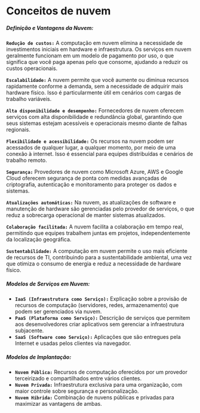# Conceitos de nuvem

##### Definição e Vantagens da Nuvem:

**`Redução de custos:`** A computação em nuvem elimina a necessidade de investimentos iniciais em hardware e infraestrutura. Os serviços em nuvem geralmente funcionam em um modelo de pagamento por uso, o que significa que você paga apenas pelo que consome, ajudando a reduzir os custos operacionais.

**`Escalabilidade:`** A nuvem permite que você aumente ou diminua recursos rapidamente conforme a demanda, sem a necessidade de adquirir mais hardware físico. Isso é particularmente útil em cenários com cargas de trabalho variáveis.

**`Alta disponibilidade e desempenho:`** Fornecedores de nuvem oferecem serviços com alta disponibilidade e redundância global, garantindo que seus sistemas estejam acessíveis e operacionais mesmo diante de falhas regionais.

**`Flexibilidade e acessibilidade:`** Os recursos na nuvem podem ser acessados de qualquer lugar, a qualquer momento, por meio de uma conexão à internet. Isso é essencial para equipes distribuídas e cenários de trabalho remoto.

**`Segurança:`** Provedores de nuvem como Microsoft Azure, AWS e Google Cloud oferecem segurança de ponta com medidas avançadas de criptografia, autenticação e monitoramento para proteger os dados e sistemas.

**`Atualizações automáticas:`** Na nuvem, as atualizações de software e manutenção de hardware são gerenciadas pelo provedor de serviços, o que reduz a sobrecarga operacional de manter sistemas atualizados.

**`Colaboração facilitada:`** A nuvem facilita a colaboração em tempo real, permitindo que equipes trabalhem juntas em projetos, independentemente da localização geográfica.

**`Sustentabilidade:`** A computação em nuvem permite o uso mais eficiente de recursos de TI, contribuindo para a sustentabilidade ambiental, uma vez que otimiza o consumo de energia e reduz a necessidade de hardware físico.

##### Modelos de Serviços em Nuvem:

* **`IaaS (Infraestrutura como Serviço):`** Explicação sobre a provisão de recursos de computação (servidores, redes, armazenamento) que podem ser gerenciados via nuvem.
* **`PaaS (Plataforma como Serviço):`** Descrição de serviços que permitem aos desenvolvedores criar aplicativos sem gerenciar a infraestrutura subjacente.
* **`SaaS (Software como Serviço):`** Aplicações que são entregues pela Internet e usadas pelos clientes via navegador.

##### Modelos de Implantação:

* **`Nuvem Pública:`** Recursos de computação oferecidos por um provedor terceirizado e compartilhados entre vários clientes.
* **`Nuvem Privada:`** Infraestrutura exclusiva para uma organização, com maior controle sobre segurança e personalização.
* **`Nuvem Híbrida:`** Combinação de nuvens públicas e privadas para maximizar as vantagens de ambas.
